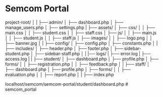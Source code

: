 # Semcom Portal

project-root/
│
|
├── admin/
│   ├── dashboard.php
│   ├── manage_users.php
│   ├── settings.php
|
├── assets/
│   ├── css/
│   │   ├── main.css
│   │   ├── student.css
│   │   ├── staff.css
│   ├── js/
│   │   ├── main.js
│   │   ├── student.js
│   │   ├── staff.js
│   ├── images/
│   │   ├── logo.png
│   │   ├── banner.jpg
│
|
├── config/
│   ├── config.php
│   ├── constants.php
│
|
├── includes/
│   ├── header.php
│   ├── footer.php
│   ├── sidebar-student.php
│   ├── sidebar-staff.php
│
|
|── logs/
|    ├── error.log
|    ├── access.log
|
|
├── student/
│   ├── dashboard.php
│   ├── profile.php
│   ├── forms/
│   │   ├── registration.php
│   │   ├── feedback.php
│
|
├── staff/
│   ├── dashboard.php
│   ├── profile.php
│   ├── forms/
│   │   ├── evaluation.php
│   │   ├── report.php
│
|
├── index.php



localhost/semcom/semcom-portal/student/dashboard.php
#   s e m c o m _ p o r t a l  
 